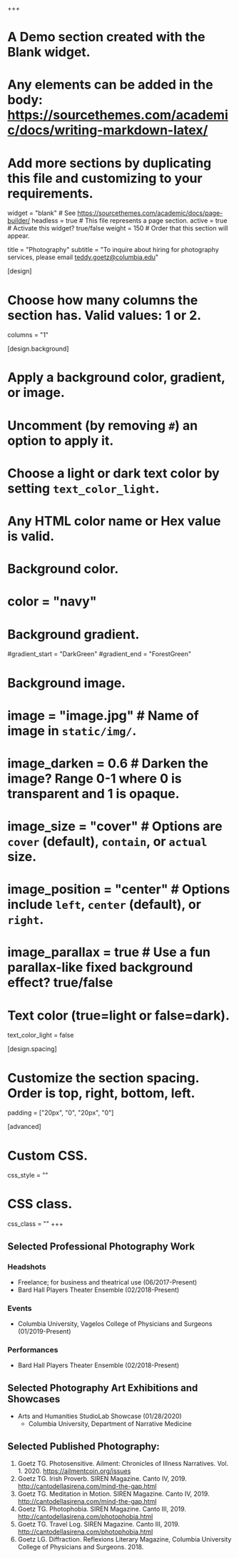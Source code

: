+++
# A Demo section created with the Blank widget.
# Any elements can be added in the body: https://sourcethemes.com/academic/docs/writing-markdown-latex/
# Add more sections by duplicating this file and customizing to your requirements.

widget = "blank"  # See https://sourcethemes.com/academic/docs/page-builder/
headless = true  # This file represents a page section.
active = true  # Activate this widget? true/false
weight = 150  # Order that this section will appear.

title = "Photography"
subtitle = "To inquire about hiring for photography services, please email teddy.goetz@columbia.edu"

[design]
  # Choose how many columns the section has. Valid values: 1 or 2.
  columns = "1"

[design.background]
  # Apply a background color, gradient, or image.
  #   Uncomment (by removing `#`) an option to apply it.
  #   Choose a light or dark text color by setting `text_color_light`.
  #   Any HTML color name or Hex value is valid.

  # Background color.
  # color = "navy"
  
  # Background gradient.
  #gradient_start = "DarkGreen"
  #gradient_end = "ForestGreen"
  
  # Background image.
  # image = "image.jpg"  # Name of image in `static/img/`.
  # image_darken = 0.6  # Darken the image? Range 0-1 where 0 is transparent and 1 is opaque.
  # image_size = "cover"  #  Options are `cover` (default), `contain`, or `actual` size.
  # image_position = "center"  # Options include `left`, `center` (default), or `right`.
  # image_parallax = true  # Use a fun parallax-like fixed background effect? true/false
  
  # Text color (true=light or false=dark).
  text_color_light = false

[design.spacing]
  # Customize the section spacing. Order is top, right, bottom, left.
  padding = ["20px", "0", "20px", "0"]

[advanced]
 # Custom CSS. 
 css_style = ""
 
 # CSS class.
 css_class = ""
+++
## Selected Professional Photography Work

### Headshots
* Freelance; for business and theatrical use (06/2017-Present)
* Bard Hall Players Theater Ensemble (02/2018-Present)
### Events
* Columbia University, Vagelos College of Physicians and Surgeons (01/2019-Present)
### Performances 
* Bard Hall Players Theater Ensemble (02/2018-Present)

## Selected Photography Art Exhibitions and Showcases 
* Arts and Humanities StudioLab Showcase (01/28/2020)
    * Columbia University, Department of Narrative Medicine

## Selected Published Photography:
1. Goetz TG. Photosensitive. Ailment: Chronicles of Illness Narratives. Vol. 1. 2020. https://ailmentcoin.org/issues
2. Goetz TG. Irish Proverb. SIREN Magazine. Canto IV, 2019. http://cantodellasirena.com/mind-the-gap.html
3. Goetz TG. Meditation in Motion. SIREN Magazine. Canto IV, 2019. http://cantodellasirena.com/mind-the-gap.html
4. Goetz TG. Photophobia. SIREN Magazine. Canto III, 2019. http://cantodellasirena.com/photophobia.html
5. Goetz TG. Travel Log. SIREN Magazine. Canto III, 2019. http://cantodellasirena.com/photophobia.html
6. Goetz LG. Diffraction. Reflexions Literary Magazine, Columbia University College of Physicians and Surgeons. 2018. 

